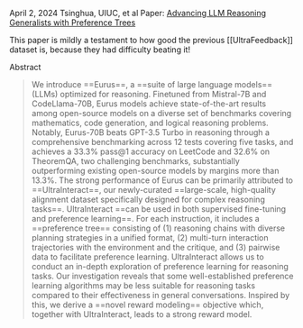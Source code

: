 April 2, 2024
Tsinghua, UIUC, et al
Paper: [Advancing LLM Reasoning Generalists with Preference Trees](https://arxiv.org/abs/2404.02078)

This paper is mildly a testament to how good the previous [[UltraFeedback]] dataset is, because they had difficulty beating it!


Abstract
> We introduce ==Eurus==, a ==suite of large language models== (LLMs) optimized for reasoning. Finetuned from Mistral-7B and CodeLlama-70B, Eurus models achieve state-of-the-art results among open-source models on a diverse set of benchmarks covering mathematics, code generation, and logical reasoning problems. Notably, Eurus-70B beats GPT-3.5 Turbo in reasoning through a comprehensive benchmarking across 12 tests covering five tasks, and achieves a 33.3% pass@1 accuracy on LeetCode and 32.6% on TheoremQA, two challenging benchmarks, substantially outperforming existing open-source models by margins more than 13.3%. The strong performance of Eurus can be primarily attributed to ==UltraInteract==, our newly-curated ==large-scale, high-quality alignment dataset specifically designed for complex reasoning tasks==. UltraInteract ==can be used in both supervised fine-tuning and preference learning==. For each instruction, it includes a ==preference tree== consisting of (1) reasoning chains with diverse planning strategies in a unified format, (2) multi-turn interaction trajectories with the environment and the critique, and (3) pairwise data to facilitate preference learning. UltraInteract allows us to conduct an in-depth exploration of preference learning for reasoning tasks. Our investigation reveals that some well-established preference learning algorithms may be less suitable for reasoning tasks compared to their effectiveness in general conversations. Inspired by this, we derive a ==novel reward modeling== objective which, together with UltraInteract, leads to a strong reward model.